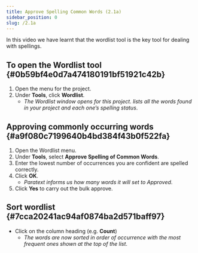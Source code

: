 ```yaml
---
title: Approve Spelling Common Words (2.1a)
sidebar_position: 0
slug: /2.1a
---
```




In this video we have learnt that the wordlist tool is the key tool for dealing with spellings.


## To open the Wordlist tool {#0b59bf4e0d7a474180191bf51921c42b}

1. Open the menu for the project.
1. Under **Tools**, click **Wordlist**.
	- _The Wordlist window opens for this project. lists all the words found in your project and each one’s spelling status_.

## Approving commonly occurring words {#a9f080c7199640b4bd384f43b0f522fa}

1. Open the Wordlist menu.
1. Under **Tools**, select **Approve Spelling of Common Words**.
1. Enter the lowest number of occurrences you are confident are spelled correctly.
1. Click **OK**.
	- _Paratext informs us how many words it will set to Approved_.
1. Click **Yes** to carry out the bulk approve.

## Sort wordlist {#7cca20241ac94af0874ba2d571baff97}

- Click on the column heading (e.g. **Count**)
	- _The words are now sorted in order of occurrence with the most frequent ones shown at the top of the list_.
